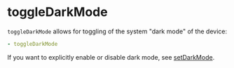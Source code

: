 # toggleDarkMode

`toggleDarkMode` allows for toggling of the system "dark mode" of the device:

```yaml
- toggleDarkMode
```

If you want to explicitly enable or disable dark mode, see [setDarkMode](./setdarkmode.md).
